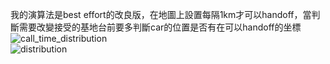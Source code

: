 我的演算法是best effort的改良版，在地圖上設置每隔1km才可以handoff，當判斷需要改變接受的基地台前要多判斷car的位置是否有在可以handoff的坐標  
![call_time_distribution](https://user-images.githubusercontent.com/62092634/147370684-17631147-f7f4-4ab0-986b-379cbdb3294c.png)  
![distribution](https://user-images.githubusercontent.com/62092634/147370685-5bd8fc8a-98cb-47e3-8be0-0cdd3950856a.png)
